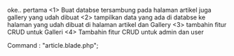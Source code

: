 oke.. pertama
<1> Buat databse tersambung pada halaman artikel juga gallery yang udah dibuat
<2> tampilkan data yang ada di databse ke halaman yang udah dibuat di halaman artikel dan Gallery
<3> tambahin fitur CRUD untuk Galleri
<4> Tambahin fitur CRUD untuk admin dan user

Command :
"article.blade.php";
<!DOCTYPE html>
<html lang="en">
<head>
    <meta charset="UTF-8">
    <meta name="viewport" content="width=device-width, initial-scale=1.0">
    <title>Article | HealUS</title>
    <link rel="stylesheet" href="../src/css/bootstrap.min.css">
    <link rel="stylesheet" href="../src/css/navbar.css">
    <style>
        .card-img-top {
            width: 100%;
            height: 200px; /* Atur tinggi gambar */
            object-fit: cover; /* Membuat gambar tetap dalam proporsi namun memenuhi container */
        }
        
    </style>
</head>
<header>
    <nav class="navbar navbar-expand-lg navbar-dark">
        <div class="container-fluid">
            <!-- Logo di kiri -->
            <a class="navbar-brand" href="#">
                <img src="/src/img/icon/logo.png" alt="Logo" height="30">
            </a>

            <!-- Toggler untuk menu hamburger -->
            <button class="navbar-toggler" type="button" data-bs-toggle="collapse" data-bs-target="#navbarNav" aria-controls="navbarNav" aria-expanded="false" aria-label="Toggle navigation">
                <span class="navbar-toggler-icon"></span>
            </button>

            <!-- Navbar di kanan -->
            <div class="collapse navbar-collapse" id="navbarNav">
                <ul class="navbar-nav ms-auto mb-2 mb-lg-0">
                    <li class="nav-item">
                        <a class="nav-link" href="/home">
                            <img src="../src/img/icon/home.png" alt="" id="icon">
                            <span class="icon-text"><b>Beranda</b></span>
                        </a>
                    </li>
                    <li class="nav-item">
                        <a class="nav-link" href="/gallery">
                            <img src="../src/img/icon/gal.png" alt="" id="icon">
                            <span class="icon-text"><b>Galeri</b></span>
                        </a>
                    </li>
                    <li class="nav-item">
                        <a class="nav-link" href="/article">
                            <img src="../src/img/icon/news.png" alt="" id="icon">
                            <span class="icon-text"><b>Artikel</b></span>
                        </a>
                    </li>
                    <li class="nav-item">
                        <a class="nav-link" href="/contact">
                            <img src="../src/img/icon/cont.png" alt="" id="icon">
                            <span class="icon-text"><b>Kontak</b></span>
                        </a>
                    </li>
                </ul>
                <div class="d-flex align-items-center">
                    <button class="btn-dark-mode" id="dark">
                        <img src="../src/img/icon/dark.png" alt="Dark Mode" id="dark-icon">
                    </button>
                    <a href="#" class="profile-icon">
                        <img src="../src/img/icon/profile.png" alt="Profile" class="rounded-circle">
                    </a>
                </div>
            </div>
        </div>
    </nav>
</header>

<body>
    <!-- Container untuk daftar artikel -->
    <div class="container mt-5" id="terbaru">
        <h2 class="text-center mb-4" style="background-color: #B5E6C2;">Berita Terbaru</h2>
        <div class="row">
            <!-- Artikel 1 -->
            <div class="col-lg-4 col-md-6 mb-4">
                <div class="card h-100">
                    <img src="/src/img/tl1.jpg" class="card-img-top" alt="Gambar Artikel 1">
                    <div class="card-body">
                        <h5 class="card-title">Jenis Pohon Baru??</h5>
                        <p class="card-text">
                            "Jenis pohon baru 'Agusee' ditemukan secara tak sengaja oleh Agus. Awalnya disangka wajah, pohon unik ini belum pernah tercatat dalam sejarah."

                        </p>
                        <a href="webs/art1.html" class="btn btn-success">Baca Selengkapnya</a>
                    </div>
                </div>
            </div>

            <!-- Artikel 2 -->
            <div class="col-lg-4 col-md-6 mb-4">
                <div class="card h-100">
                    <img src="/src/img/tl2.png" class="card-img-top" alt="Gambar Artikel 2">
                    <div class="card-body">
                        <h5 class="card-title">Bumi akan menjadi neraka? Waktunya menyentuh rumput</h5>
                        <p class="card-text">
                            "Keadaan bumi semakin parah, diperkirakan akan menjadi bola api. Tenang, kami ajarkan Anda menumbuhkan rumput di meja agar tak perlu keluar rumah."
                        </p>
                        <a href="webs/art2.html" class="btn btn-success">Baca Selengkapnya</a>
                    </div>
                </div>
            </div>

            <!-- Artikel 3 -->
            <div class="col-lg-4 col-md-6 mb-4">
                <div class="card h-100">
                    <img src="/src/img/tl3.jpg" class="card-img-top" alt="Gambar Artikel 3">
                    <div class="card-body">
                        <h5 class="card-title">Hijau+Hijau = Lebih Hijau?</h5>
                        <p class="card-text">
                            "Perusahaan kami berkolaborasi dengan NVIDIA! Produk baru, 'Grass Touch AF 300X,' sepetak rumput portabel tanpa kabel, sudah support USB-C, agar Anda bisa menyentuh rumput di kamar."
                        </p>
                        <a href="webs/art3.html" class="btn btn-success">Baca Selengkapnya</a>
                    </div>
                </div>
            </div> 
            <!-- Tambahkan lebih banyak artikel sesuai kebutuhan -->
        </div>
    </div>
    <div class="container mt-5" id="trend">
        <h2 class="text-center mb-4" style="background-color: #B5E6C2;">Berita Trend</h2>
        <div class="row">
            <!-- Artikel 1 -->
            <div class="col-lg-4 col-md-6 mb-4">
                <div class="card h-100">
                    <img src="/src/img/tl1.jpg" class="card-img-top" alt="Gambar Artikel 1">
                    <div class="card-body">
                        <h5 class="card-title">Jenis Pohon Baru??</h5>
                        <p class="card-text">
                            "Jenis pohon baru 'Agusee' ditemukan secara tak sengaja oleh Agus. Awalnya disangka wajah, pohon unik ini belum pernah tercatat dalam sejarah."

                        </p>
                        <a href="webs/art1.html" class="btn btn-success">Baca Selengkapnya</a>
                    </div>
                </div>
            </div>

            <!-- Artikel 2 -->
            <div class="col-lg-4 col-md-6 mb-4">
                <div class="card h-100">
                    <img src="/src/img/tl2.png" class="card-img-top" alt="Gambar Artikel 2">
                    <div class="card-body">
                        <h5 class="card-title">Bumi akan menjadi neraka? Waktunya menyentuh rumput</h5>
                        <p class="card-text">
                            "Keadaan bumi semakin parah, diperkirakan akan menjadi bola api. Tenang, kami ajarkan Anda menumbuhkan rumput di meja agar tak perlu keluar rumah."
                        </p>
                        <a href="webs/art2.html" class="btn btn-success">Baca Selengkapnya</a>
                    </div>
                </div>
            </div>

            <!-- Artikel 3 -->
            <div class="col-lg-4 col-md-6 mb-4">
                <div class="card h-100">
                    <img src="/src/img/tl3.jpg" class="card-img-top" alt="Gambar Artikel 3">
                    <div class="card-body">
                        <h5 class="card-title">Hijau+Hijau = Lebih Hijau?</h5>
                        <p class="card-text">
                            "Perusahaan kami berkolaborasi dengan NVIDIA! Produk baru, 'Grass Touch AF 300X,' sepetak rumput portabel tanpa kabel, sudah support USB-C, agar Anda bisa menyentuh rumput di kamar."
                        </p>
                        <a href="webs/art3.html" class="btn btn-success">Baca Selengkapnya</a>
                    </div>
                </div>
            </div> 
            <!-- Tambahkan lebih banyak artikel sesuai kebutuhan -->
        </div>
    </div>

    <!-- Script untuk Bootstrap -->
    <script src="../src/js/bootstrap.bundle.min.js"></script>
</body>
</html>


Coba sambungkan halaman article.blade.php ini kedalam database, hapus artikel yang sudah ada. untuk bagian terbaru isi dengan artikel terbaru, dan untuk bagian Trend isi dengan artikel dengan like terbanyak

-ISi ENV :
DB_CONNECTION=mysql
DB_HOST=127.0.0.1
DB_PORT=3306
DB_DATABASE=company-profile
DB_USERNAME=root
DB_PASSWORD=

-migration
saya sudah membuat migrationnya
"2024_09_10_024614_add_fields_to_articles_table"
berisi ;
<?php

use Illuminate\Database\Migrations\Migration;
use Illuminate\Database\Schema\Blueprint;
use Illuminate\Support\Facades\Schema;

return new class extends Migration
{
    /**
     * Run the migrations.
     */
    public function up()
    {
        Schema::table('articles', function (Blueprint $table) {
            // Menambahkan kolom untuk thumbnail artikel
            $table->string('thumbnail')->nullable();
            
            // Menambahkan kolom untuk foto artikel
            $table->string('photo')->nullable();
            
            // Menambahkan kolom untuk penulis artikel
            $table->string('author');
            
            // Menambahkan kolom untuk menyimpan ID user yang membuat artikel
            $table->unsignedBigInteger('user_id');
            
            // Menambahkan kolom untuk menyimpan jumlah like
            $table->integer('likes')->default(0);
    
            // Menambahkan index pada kolom user_id untuk meningkatkan performa query
            $table->foreign('user_id')->references('id')->on('users')->onDelete('cascade');
        });
    }
    
    public function down()
    {
        Schema::table('articles', function (Blueprint $table) {
            // Menghapus kolom yang ditambahkan jika migration di-revert
            $table->dropForeign(['user_id']);
            $table->dropColumn(['thumbnail', 'photo', 'author', 'user_id', 'likes']);
        });
    }
    
};

-model
saya juga sudah membuat file modelnya "Article.php"
berisi ;
<?php

namespace App\Models;

use Illuminate\Database\Eloquent\Factories\HasFactory;
use Illuminate\Database\Eloquent\Model;

class Article extends Model
{
    use HasFactory;

    /**
     * The attributes that are mass assignable.
     *
     * @var array<int, string>
     */
    protected $fillable = [
        'title',
        'content',
        'thumbnail',
        'photo',
        'author',
        'user_id',
        'likes',
    ];

    /**
     * Get the user that owns the article.
     */
    public function user()
    {
        return $this->belongsTo(User::class);
    }

    /**
     * Accessor for the thumbnail attribute.
     *
     * @return string
     */
    public function getThumbnailUrlAttribute()
    {
        return $this->thumbnail ? asset('images/' . $this->thumbnail) : null;
    }

    /**
     * Accessor for the photo attribute.
     *
     * @return string
     */
    public function getPhotoUrlAttribute()
    {
        return $this->photo ? asset('images/' . $this->photo) : null;
    }
}

-Controller
tak lupa saya juga sudah membuat controlernya "ArticleController.php"
berisi;
<?php

namespace App\Http\Controllers;

use App\Models\Article;
use Illuminate\Http\Request;
use Illuminate\Support\Facades\Auth;
use Illuminate\Support\Facades\Storage;

class ArticleController extends Controller
{
    public function index()
    {
        $articles = Article::all();
        return view('articles.index', compact('articles'));
    }

    public function create()
    {
        return view('articles.create');
    }

    public function store(Request $request)
    {
        $request->validate([
            'title' => 'required',
            'content' => 'required',
            'thumbnail' => 'nullable|image|mimes:jpeg,png,jpg,gif,svg|max:2048',
            'photo' => 'nullable|image|mimes:jpeg,png,jpg,gif,svg|max:2048',
        ]);

        // Periksa apakah ada user yang login
        if (Auth::check()) {
            $thumbnailName = null;
            $photoName = null;

            // Jika ada thumbnail yang diupload
            if ($request->hasFile('thumbnail')) {
                $thumbnailName = time().'.'.$request->file('thumbnail')->extension();
                $request->file('thumbnail')->storeAs('public/images', $thumbnailName);
            }

            // Jika ada photo yang diupload
            if ($request->hasFile('photo')) {
                $photoName = time().'.'.$request->file('photo')->extension();
                $request->file('photo')->storeAs('public/images', $photoName);
            }

            Article::create([
                'title' => $request->title,
                'content' => $request->content,
                'thumbnail' => $thumbnailName,
                'photo' => $photoName,
                'author' => Auth::user()->name, // Gunakan Auth::user() untuk ambil data user
                'user_id' => Auth::id(),        // Gunakan Auth::id() untuk ambil ID user
                'likes' => 0,
            ]);

            return redirect()->route('articles.index')->with('success', 'Artikel berhasil ditambahkan.');
        } else {
            return redirect()->route('articles.index')->with('error', 'Anda harus login untuk menambahkan artikel.');
        }
    }

    public function edit(Article $article)
    {
        return view('articles.edit', compact('article'));
    }

    public function update(Request $request, Article $article)
    {
        $request->validate([
            'title' => 'required',
            'content' => 'required',
            'thumbnail' => 'nullable|image|mimes:jpeg,png,jpg,gif,svg|max:2048',
            'photo' => 'nullable|image|mimes:jpeg,png,jpg,gif,svg|max:2048',
        ]);

        if (Auth::check() && (Auth::user()->role === 'admin' || Auth::id() === $article->user_id)) {
            // Update thumbnail jika ada file baru
            if ($request->hasFile('thumbnail')) {
                $thumbnailName = time().'.'.$request->file('thumbnail')->extension();
                $request->file('thumbnail')->storeAs('public/images', $thumbnailName);
                $article->thumbnail = $thumbnailName;
            }

            // Update photo jika ada file baru
            if ($request->hasFile('photo')) {
                $photoName = time().'.'.$request->file('photo')->extension();
                $request->file('photo')->storeAs('public/images', $photoName);
                $article->photo = $photoName;
            }

            $article->title = $request->title;
            $article->content = $request->content;
            $article->save();

            return redirect()->route('articles.index')->with('success', 'Artikel berhasil diperbarui.');
        } else {
            return redirect()->route('articles.index')->with('error', 'Anda tidak memiliki izin untuk mengedit artikel ini.');
        }
    }

    public function destroy(Article $article)
    {
        if (Auth::check() && (Auth::user()->role === 'admin' || Auth::id() === $article->user_id)) {
            // Hapus gambar jika ada
            if ($article->thumbnail) {
                Storage::delete('public/images/'.$article->thumbnail);
            }
            if ($article->photo) {
                Storage::delete('public/images/'.$article->photo);
            }

            $article->delete();
            return redirect()->route('articles.index')->with('success', 'Artikel berhasil dihapus.');
        } else {
            return redirect()->route('articles.index')->with('error', 'Tidak memiliki izin.');
        }
    }
}
